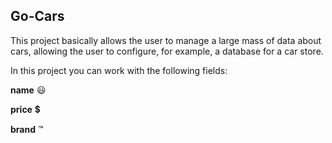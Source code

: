 ## Go-Cars


This project basically allows the user to manage a large mass of data about cars, allowing the user to configure, for example, a database for a car store.

In this project you can work with the following fields:

**name** 😃

**price** 💲

**brand** ™

